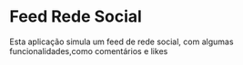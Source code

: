 <h1>Feed Rede Social </h1>
<p>Esta aplicação simula um feed de rede social, com algumas funcionalidades,como comentários e likes </p>
